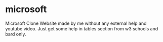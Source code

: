 # microsoft
Microsoft Clone Website made by me without any external help and youtube video. Just get some help in tables section from w3 schools and bard only. 
